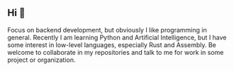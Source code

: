 ## Hi 👋
Focus on backend development, but obviously I like programming in general. Recently I am learning Python and Artificial Intelligence, but I have some interest in low-level languages, especially Rust and Assembly. Be welcome to collaborate in my repositories and talk to me for work in some project or organization.
<!--
**yurimacena/yurimacena** is a ✨ _special_ ✨ repository because its `README.md` (this file) appears on your GitHub profile.

Here are some ideas to get you started:

- 🔭 I’m currently working on ...
- 🌱 I’m currently learning ...
- 👯 I’m looking to collaborate on ...
- 🤔 I’m looking for help with ...
- 💬 Ask me about ...
- 📫 How to reach me: ...
- 😄 Pronouns: ...
- ⚡ Fun fact: ...
-->
